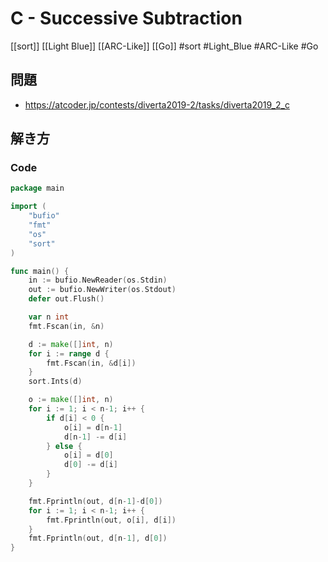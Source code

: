 # C - Successive Subtraction
[[sort]] [[Light Blue]] [[ARC-Like]] [[Go]]
#sort #Light_Blue #ARC-Like #Go 

## 問題
- https://atcoder.jp/contests/diverta2019-2/tasks/diverta2019_2_c

## 解き方
### Code
```go
package main

import (
	"bufio"
	"fmt"
	"os"
	"sort"
)

func main() {
	in := bufio.NewReader(os.Stdin)
	out := bufio.NewWriter(os.Stdout)
	defer out.Flush()

	var n int
	fmt.Fscan(in, &n)

	d := make([]int, n)
	for i := range d {
		fmt.Fscan(in, &d[i])
	}
	sort.Ints(d)

	o := make([]int, n)
	for i := 1; i < n-1; i++ {
		if d[i] < 0 {
			o[i] = d[n-1]
			d[n-1] -= d[i]
		} else {
			o[i] = d[0]
			d[0] -= d[i]
		}
	}

	fmt.Fprintln(out, d[n-1]-d[0])
	for i := 1; i < n-1; i++ {
		fmt.Fprintln(out, o[i], d[i])
	}
	fmt.Fprintln(out, d[n-1], d[0])
}
```